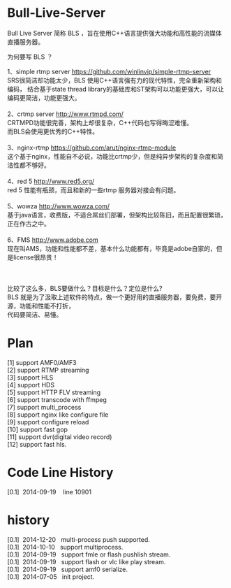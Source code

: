 Bull-Live-Server
================
Bull Live Server 简称 BLS ，旨在使用C++语言提供强大功能和高性能的流媒体直播服务器。

为何要写 BLS ？

1、simple rtmp server  https://github.com/winlinvip/simple-rtmp-server<br/>
  SRS很简洁却功能太少，BLS 使用C++语言强有力的现代特性，完全重新架构和编码，
  结合基于state thread library的基础库和ST架构可以功能更强大，可以让编码更简洁，功能更强大。
<br/>
<br/>
2、crtmp server  http://www.rtmpd.com/<br/>
  CRTMPD功能很完善，架构上却很复杂，C++代码也写得晦涩难懂。<br/>
  而BLS会使用更优秀的C++特性。<br/>
<br/>
3、nginx-rtmp  https://github.com/arut/nginx-rtmp-module<br/>
  这个基于nginx，性能自不必说，功能比crtmp少，但是纯异步架构的复杂度和简洁性都不够好。<br/>
<br/>
4、red 5 http://www.red5.org/<br/>
  red 5 性能有瓶颈，而且和新的一些rtmp 服务器对接会有问题。<br/>
<br/>
5、wowza http://www.wowza.com/<br/>
  基于java语言，收费版，不适合屌丝们部署，但架构比较陈旧，而且配置很繁琐，正在作古之中。<br/>
<br/>
6、FMS http://www.adobe.com<br/>
  现在叫AMS，功能和性能都不差，基本什么功能都有，毕竟是adobe自家的，但是license很昂贵！<br/>
<br/>  
  <br/>
比较了这么多，BLS要做什么？目标是什么？定位是什么?<br/>
BLS 就是为了汲取上述软件的特点，做一个更好用的直播服务器，要免费，要开源，功能和性能不打折，<br/>
代码要简洁、易懂。<br/>

Plan
================
[1]  support AMF0/AMF3<br/>
[2]  support RTMP streaming <OK><br/>
[3]  support HLS<br/>
[4]  support HDS<br/>
[5]  support HTTP FLV streaming<br/>
[6]  support transcode with ffmpeg<br/>
[7]  support multi_process <OK><br/>
[8]  support nginx like configure file <OK><br/>
[9]  support configure reload<br/>
[10] support fast gop <OK><br/>
[11] support dvr(digital video record)<br/>
[12] support fast hls.<br/>

Code Line History
================
[0.1]&nbsp;&nbsp;2014-09-19&nbsp;&nbsp;&nbsp; line 10901<br/>

history
================
[0.1]&nbsp;&nbsp;2014-12-20&nbsp;&nbsp;&nbsp;multi-process push supported.<br/>
[0.1]&nbsp;&nbsp;2014-10-10&nbsp;&nbsp;&nbsp;support multiprocess.<br/>
[0.1]&nbsp;&nbsp;2014-09-19&nbsp;&nbsp;&nbsp;support fmle or flash pushlish stream.<br/>
[0.1]&nbsp;&nbsp;2014-09-19&nbsp;&nbsp;&nbsp;support flash or vlc like play stream.<br/>
[0.1]&nbsp;&nbsp;2014-09-19&nbsp;&nbsp;&nbsp;support amf0 serialize.<br/>
[0.1]&nbsp;&nbsp;2014-07-05&nbsp;&nbsp;&nbsp;init project.<br/>
